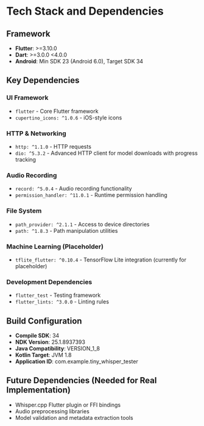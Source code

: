 # Tech Stack and Dependencies

## Framework
- **Flutter**: >=3.10.0
- **Dart**: >=3.0.0 <4.0.0
- **Android**: Min SDK 23 (Android 6.0), Target SDK 34

## Key Dependencies

### UI Framework
- `flutter` - Core Flutter framework
- `cupertino_icons: ^1.0.6` - iOS-style icons

### HTTP & Networking
- `http: ^1.1.0` - HTTP requests
- `dio: ^5.3.2` - Advanced HTTP client for model downloads with progress tracking

### Audio Recording
- `record: ^5.0.4` - Audio recording functionality
- `permission_handler: ^11.0.1` - Runtime permission handling

### File System
- `path_provider: ^2.1.1` - Access to device directories
- `path: ^1.8.3` - Path manipulation utilities

### Machine Learning (Placeholder)
- `tflite_flutter: ^0.10.4` - TensorFlow Lite integration (currently for placeholder)

### Development Dependencies
- `flutter_test` - Testing framework
- `flutter_lints: ^3.0.0` - Linting rules

## Build Configuration
- **Compile SDK**: 34
- **NDK Version**: 25.1.8937393
- **Java Compatibility**: VERSION_1_8
- **Kotlin Target**: JVM 1.8
- **Application ID**: com.example.tiny_whisper_tester

## Future Dependencies (Needed for Real Implementation)
- Whisper.cpp Flutter plugin or FFI bindings
- Audio preprocessing libraries
- Model validation and metadata extraction tools
